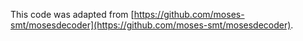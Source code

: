 This code was adapted from [https://github.com/moses-smt/mosesdecoder](https://github.com/moses-smt/mosesdecoder).
